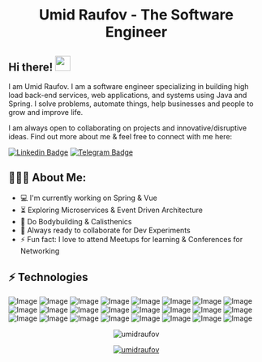 <h1 align="center">Umid Raufov - The Software Engineer</h1>

## Hi there! <img src="https://raw.githubusercontent.com/aemmadi/aemmadi/master/wave.gif" width="30px">

I am  Umid Raufov. I am a software engineer specializing in building high load back-end services, web applications, and systems using Java and Spring. I solve problems, automate things, help businesses and people to grow and improve life. </br>

I am always open to collaborating on projects and innovative/disruptive ideas. Find out more about me & feel free to connect with me here:

[![Linkedin Badge](https://img.shields.io/badge/-Umid_Raufov-blue?style=flat-square&logo=Linkedin&logoColor=white&link=https://www.linkedin.com/in/umid-raufov/)](https://www.linkedin.com/in/umid-raufov/) 
[![Telegram Badge](https://img.shields.io/badge/Umid_Raufov-2CA5E0?style=flat-square&logo=telegram&logoColor=white&link=https://t.me/umidraufov)](https://t.me/umidraufov) 

  
<h2 align="left">👨🏻‍💻 About Me:</h2>

- :computer: I'm currently working on Spring & Vue
- :hourglass_flowing_sand:  Exploring Microservices & Event Driven Architecture
- :muscle: Do Bodybuilding & Calisthenics
- :rocket: Always ready to collaborate for Dev Experiments
- :zap: Fun fact: I love to attend Meetups for learning & Conferences for Networking<br>

## ⚡ Technologies

![Image](https://img.shields.io/badge/Spring-6DB33F?style=for-the-badge&logo=spring&logoColor=white)
![Image](https://img.shields.io/badge/Spring_Boot-F2F4F9?style=for-the-badge&logo=spring-boot)
![Image](https://img.shields.io/badge/Vue.js-35495E?style=for-the-badge&logo=vuedotjs&logoColor=4FC08D)
![Image](https://img.shields.io/badge/Node.js-339933?style=for-the-badge&logo=nodedotjs&logoColor=white)
![Image](https://img.shields.io/badge/Laravel-FF2D20?style=for-the-badge&logo=laravel&logoColor=white)
![Image](https://img.shields.io/badge/php-777BB4?style=for-the-badge&logo=php&logoColor=white)
![Image](https://img.shields.io/badge/MySQL-005C84?style=for-the-badge&logo=mysql&logoColor=white)
![Image](https://img.shields.io/badge/PostgreSQL-316192?style=for-the-badge&logo=postgresql&logoColor=white)
![Image](https://img.shields.io/badge/JavaScript-323330?style=for-the-badge&logo=javascript&logoColor=F7DF1E)
![Image](https://img.shields.io/badge/Docker-2CA5E0?style=for-the-badge&logo=docker&logoColor=white)
![Image](https://img.shields.io/badge/Apache-D22128?style=for-the-badge&logo=Apache&logoColor=white)
![Image](https://img.shields.io/badge/Linux-FCC624?style=for-the-badge&logo=linux&logoColor=black)
![Image](https://img.shields.io/badge/Ubuntu-E95420?style=for-the-badge&logo=ubuntu&logoColor=white)
![Image](https://img.shields.io/badge/json-5E5C5C?style=for-the-badge&logo=json&logoColor=white)
![Image](https://img.shields.io/badge/Git-F05032?style=for-the-badge&logo=git&logoColor=white)
![Image](https://img.shields.io/badge/-HTML5-E34F26?style=for-the-badge&logo=html5&logoColor=white)
![Image](https://img.shields.io/badge/-CSS3-1572B6?style=for-the-badge&logo=css3)
![Image](https://img.shields.io/badge/Sass-CC6699?style=for-the-badge&logo=sass&logoColor=white)
![Image](https://img.shields.io/badge/-Bootstrap-563D7C?style=for-the-badge&logo=bootstrap)
![Image](https://img.shields.io/badge/Tailwind_CSS-38B2AC?style=for-the-badge&logo=tailwind-css&logoColor=white)
![Image](https://img.shields.io/badge/Figma-F24E1E?style=for-the-badge&logo=figma&logoColor=white)
![Image](https://img.shields.io/badge/Postman-FF6C37?style=for-the-badge&logo=Postman&logoColor=white)
![Image](https://img.shields.io/badge/React-20232A?style=for-the-badge&logo=react&logoColor=61DAFB)
![Image](https://img.shields.io/badge/Redux-593D88?style=for-the-badge&logo=redux&logoColor=white)

<p align="center"> <img src="https://github-readme-stats.vercel.app/api?username=umidraufov&show_icons=true&theme=gotham" alt="umidraufov" />

 <p align="center"> <a href="https://github.com/ryo-ma/github-profile-trophy"><img src="https://github-profile-trophy.vercel.app/?username=umidraufov&theme=onestar&row=1&margin-w=15&margin-h=15&no-bg=true" alt="umidraufov" /></a> </p>
